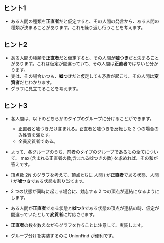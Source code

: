 ## ヒント1

- ある人間の種類を**正直者**だと仮定すると、その人間の発言から、ある人間の種類が決まることがあります。これを繰り返し行うことを考えます。

## ヒント2

- ある人間の種類を**正直者**だと仮定すると、その人間が**嘘つき**だと決まることがあります。これは仮定が間違っていて、その人間は**正直者**ではないと分かります。
- 実は、その場合いつも、**嘘つき**だと仮定しても矛盾が起こり、その人間は**変質者**だとわかります。
- グラフに見立てることを考えます。

## ヒント3

- 各人間は、以下のどちらかのタイプのグループに分けることができます。
  - 正直者と嘘つきだけ含まれる。正直者と嘘つきを反転した 2 つの場合のみ性質を満たす。
  - 全員変質者である。
- よって、各グループのうち、前者のタイプのグループであるもの全てについて、 $\max($含まれる正直者の数$,$含まれる嘘つきの数$)$ を求めれば、その和が答えです。  
  
- 頂点数 $2N$ のグラフを考えて、頂点たちに 人間 $i$ が**正直者**である状態、人間 $i$ が**嘘つき**である状態を割り当てます。
- $2$ つの状態が同時に起こる場合に、対応する $2$ つの頂点が連結になるようにします。
- ある人間が**正直者**である状態と**嘘つき**である状態の頂点が連結の時、仮定が間違っていたとして**変質者**に対応させます。
- **正直者**の数を数えながらグラフを作ることに注意して、実装します。
- グループ分けを実装するのに UnionFind が便利です。
